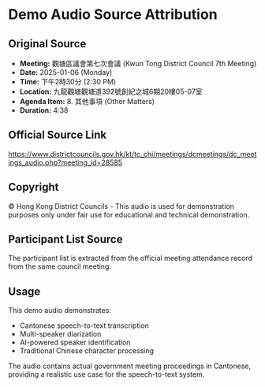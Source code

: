 # Demo Audio Source Attribution

## Original Source
- **Meeting:** 觀塘區議會第七次會議 (Kwun Tong District Council 7th Meeting)
- **Date:** 2025-01-06 (Monday)
- **Time:** 下午2時30分 (2:30 PM)
- **Location:** 九龍觀塘觀塘道392號創紀之城6期20樓05-07室
- **Agenda Item:** 8. 其他事項 (Other Matters)
- **Duration:** 4:38

## Official Source Link
https://www.districtcouncils.gov.hk/kt/tc_chi/meetings/dcmeetings/dc_meetings_audio.php?meeting_id=28585

## Copyright
© Hong Kong District Councils - This audio is used for demonstration purposes only under fair use for educational and technical demonstration.

## Participant List Source
The participant list is extracted from the official meeting attendance record from the same council meeting.

## Usage
This demo audio demonstrates:
- Cantonese speech-to-text transcription
- Multi-speaker diarization 
- AI-powered speaker identification
- Traditional Chinese character processing

The audio contains actual government meeting proceedings in Cantonese, providing a realistic use case for the speech-to-text system. 